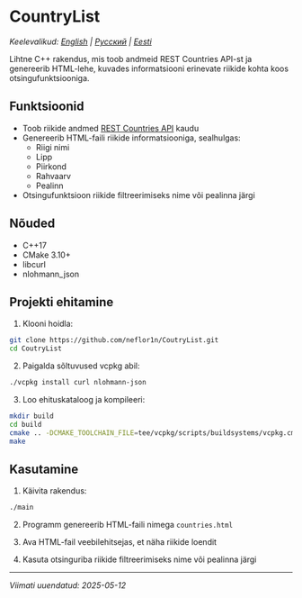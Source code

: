 # CountryList

*Keelevalikud: [English](README.md) | [Русский](README.ru.md) | [Eesti](README.et.md)*

Lihtne C++ rakendus, mis toob andmeid REST Countries API-st ja genereerib HTML-lehe, kuvades informatsiooni erinevate riikide kohta koos otsingufunktsiooniga.

## Funktsioonid

- Toob riikide andmed [REST Countries API](https://restcountries.com/v3.1/all) kaudu
- Genereerib HTML-faili riikide informatsiooniga, sealhulgas:
  - Riigi nimi
  - Lipp
  - Piirkond
  - Rahvaarv
  - Pealinn
- Otsingufunktsioon riikide filtreerimiseks nime või pealinna järgi

## Nõuded

- C++17
- CMake 3.10+
- libcurl
- nlohmann_json

## Projekti ehitamine

1. Klooni hoidla:
```bash
git clone https://github.com/neflor1n/CoutryList.git
cd CoutryList
```

2. Paigalda sõltuvused vcpkg abil:
```bash
./vcpkg install curl nlohmann-json
```

3. Loo ehituskataloog ja kompileeri:
```bash
mkdir build
cd build
cmake .. -DCMAKE_TOOLCHAIN_FILE=tee/vcpkg/scripts/buildsystems/vcpkg.cmake
make
```

## Kasutamine

1. Käivita rakendus:
```bash
./main
```

2. Programm genereerib HTML-faili nimega `countries.html`

3. Ava HTML-fail veebilehitsejas, et näha riikide loendit

4. Kasuta otsinguriba riikide filtreerimiseks nime või pealinna järgi

---
*Viimati uuendatud: 2025-05-12*
